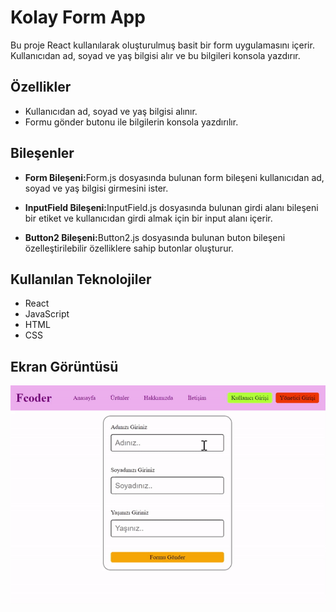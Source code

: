 <h1>Kolay Form App</h1>
<p>Bu proje React kullanılarak oluşturulmuş basit bir form uygulamasını içerir. Kullanıcıdan ad, soyad ve yaş bilgisi alır ve bu bilgileri konsola yazdırır. </p>

<h2>Özellikler</h2>

<ul>
<li>Kullanıcıdan ad, soyad ve yaş bilgisi alınır.</li>
<li>Formu gönder butonu ile bilgilerin konsola yazdırılır.</li>
</ul>



<h2>Bileşenler</h2>
<ul>
<li>
<p>
<b>Form Bileşeni:</b>Form.js dosyasında bulunan form bileşeni kullanıcıdan ad, soyad ve yaş bilgisi girmesini ister.
</p>
</li>

<li>
<p>
<b>InputField Bileşeni:</b>InputField.js dosyasında bulunan girdi alanı bileşeni bir etiket ve kullanıcıdan girdi almak için bir input alanı içerir.
</p>
</li>

<li>
<p>
<b>Button2 Bileşeni:</b>Button2.js dosyasında bulunan buton bileşeni özelleştirilebilir özelliklere sahip butonlar oluşturur.
</p>
</li>
</ul>


<h2>Kullanılan Teknolojiler</h2>
<ul>
<li>React</li>
<li>JavaScript</li>
<li>HTML</li>
<li>CSS</li>
</ul>


<h2>Ekran Görüntüsü</h2>

![](/gif/kolayform_g.gif)

